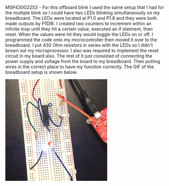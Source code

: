 MSP430G2253 - For this offboard blink I used the same setup that I had for the multiple blink so I could have two LEDs blinking simultaneously on my breadboard. The LEDs were located at P1.0 and P1.6 and they were both made outputs by P1DIR. I created two counters to increment within an infinite loop until they hit a certain value, executed an if statment, then reset. When the values were hit they would toggle the LEDs on or off. I programmed the code onto my microcontroller then moved it over to the breadboard. I put 430 Ohm resistors in series with the LEDs so I didn't brown out my microprocessor. I also was required to implement the reset circuit in my board also. The rest of it just consisted of connecting the power supply and voltage from the board to my breadboard. Then putting wires in the correct place to have my function correctly. The GIF of the breadboard setup is shown below.


![](Attachment-1.gif)
